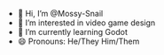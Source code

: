 - 👋 Hi, I’m @Mossy-Snail
- 👀 I’m interested in video game design
- 🌱 I’m currently learning Godot
- 😄 Pronouns: He/They Him/Them

<!---
Mossy-Snail/Mossy-Snail is a ✨ special ✨ repository because its `README.md` (this file) appears on your GitHub profile.
You can click the Preview link to take a look at your changes.
--->
